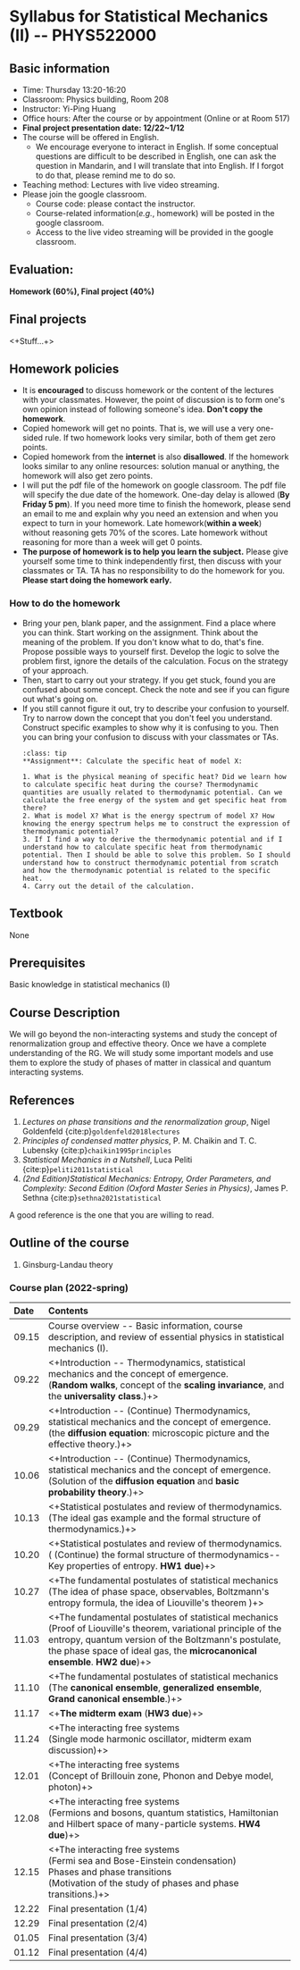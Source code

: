 # Syllabus for Statistical Mechanics (II) -- PHYS522000

[//]: <> (> 盡信書不如無書。--孟子 道可道，非常道。--老子The quotes above are very elegant descriptions about the attitude of learning. If one completely believe what a book says, it is better not to read any books. Any books should not become an obstacles for thinking. )

## Basic information
* Time: Thursday 13:20-16:20
* Classroom: Physics building, Room 208 
* Instructor: Yi-Ping Huang
* Office hours: After the course or by appointment (Online or at Room 517)
* **Final project presentation date: 12/22~1/12**
* The course will be offered in English.
	* We encourage everyone to interact in English. If some conceptual questions are difficult to be described in English, one can ask the question in Mandarin, and I will translate that into English. If I forgot to do that, please remind me to do so.
* Teaching method: Lectures with live video streaming. 
* Please join the google classroom.
	* Course code: please contact the instructor.
	* Course-related information(*e.g.*, homework) will be posted in the google classroom.
	* Access to the live video streaming will be provided in the google classroom.

## Evaluation:

**Homework (60%), Final project (40%)**

## Final projects

<+Stuff...+>

## Homework policies

* It is **encouraged** to discuss homework or the content of the lectures with your classmates. However, the point of discussion is to form one's own opinion instead of following someone's idea. **Don't copy the homework**.
* Copied homework will get no points. That is, we will use a very one-sided rule. If two homework looks very similar, both of them get zero points.
* Copied homework from the **internet** is also **disallowed**. If the homework looks similar to any online resources: solution manual or anything, the homework will also get zero points.
* I will put the pdf file of the homework on google classroom. The pdf file will specify the due date of the homework. One-day delay is allowed (**By Friday 5 pm**). If you need more time to finish the homework, please send an email to me and explain why you need an extension and when you expect to turn in your homework. Late homework(**within a week**) without reasoning gets 70% of the scores. Late homework without reasoning for more than a week will get 0 points.
* **The purpose of homework is to help you learn the subject.** Please give yourself some time to think independently first, then discuss with your classmates or TA. TA has no responsibility to do the homework for you. **Please start doing the homework early.**

### How to do the homework 
* Bring your pen, blank paper, and the assignment. Find a place where you can think. Start working on the assignment. Think about the meaning of the problem. If you don't know what to do, that's fine. Propose possible ways to yourself first. Develop the logic to solve the problem first, ignore the details of the calculation. Focus on the strategy of your approach. 
* Then, start to carry out your strategy. If you get stuck, found you are confused about some concept. Check the note and see if you can figure out what's going on. 
* If you still cannot figure it out, try to describe your confusion to yourself. Try to narrow down the concept that you don't feel you understand. Construct specific examples to show why it is confusing to you. Then you can bring your confusion to discuss with your classmates or TAs. 
	```{admonition} Example (A possible workflow of doing homework)
	:class: tip
	**Assignment**: Calculate the specific heat of model X:
	
	1. What is the physical meaning of specific heat? Did we learn how to calculate specific heat during the course? Thermodynamic quantities are usually related to thermodynamic potential. Can we calculate the free energy of the system and get specific heat from there?
	2. What is model X? What is the energy spectrum of model X? How knowing the energy spectrum helps me to construct the expression of thermodynamic potential?
	3. If I find a way to derive the thermodynamic potential and if I understand how to calculate specific heat from thermodynamic potential. Then I should be able to solve this problem. So I should understand how to construct thermodynamic potential from scratch and how the thermodynamic potential is related to the specific heat.
	4. Carry out the detail of the calculation.
	```
## Textbook

None

## Prerequisites

Basic knowledge in statistical mechanics (I)

## Course Description

We will go beyond the non-interacting systems and study the concept of renormalization group and effective theory. Once we have a complete understanding of the RG. We will study some important models and use them to explore the study of phases of matter in classical and quantum interacting systems.

## References

1. *Lectures on phase transitions and the renormalization group*, Nigel Goldenfeld {cite:p}`goldenfeld2018lectures`
2. *Principles of condensed matter physics*, P. M. Chaikin and T. C. Lubensky {cite:p}`chaikin1995principles`
3. *Statistical Mechanics in a Nutshell*, Luca Peliti {cite:p}`peliti2011statistical`
4. *(2nd Edition)Statistical Mechanics: Entropy, Order Parameters, and Complexity: Second Edition (Oxford Master Series in Physics)*, James P. Sethna {cite:p}`sethna2021statistical`

A good reference is the one that you are willing to read.


## Outline of the course

1. Ginsburg-Landau theory

### Course plan (2022-spring)

| Date   | Contents                                                                                                                                                                                                                                                                                                                                      |
| :----- | :-------                                                                                                                                                                                                                                                                                                                                      |
| 09.15  | Course overview -- Basic information, course description, and review of essential physics in statistical mechanics (I).                                                                                                                                                                                                                       |
| 09.22  | <+Introduction -- Thermodynamics, statistical mechanics and the concept of emergence. <br /> (**Random walks**, concept of the **scaling invariance**, and the **universality class**.)+>                                                                                                                                                     |
| 09.29  | <+Introduction -- (Continue) Thermodynamics, statistical mechanics and the concept of emergence. <br /> (the **diffusion equation**: microscopic picture and the effective theory.)+>                                                                                                                                                         |
| 10.06  | <+Introduction -- (Continue) Thermodynamics, statistical mechanics and the concept of emergence. <br /> (Solution of the **diffusion equation** and **basic probability theory**.)+>                                                                                                                                                          |
| 10.13  | <+Statistical postulates and review of thermodynamics. <br /> (The ideal gas example and the formal structure of thermodynamics.)+>                                                                                                                                                                                                           |
| 10.20  | <+Statistical postulates and review of thermodynamics. <br /> ( (Continue) the formal structure of thermodynamics--Key properties of entropy. **HW1 due**)+>                                                                                                                                                                                  |
| 10.27  | <+The fundamental postulates of statistical mechanics <br /> (The idea of phase space, observables, Boltzmann's entropy formula, the idea of Liouville's theorem )+>                                                                                                                                                                          |
| 11.03  | <+The fundamental postulates of statistical mechanics <br /> (Proof of Liouville's theorem, variational principle of the entropy, quantum version of the Boltzmann's postulate, the phase space of ideal gas, the **microcanonical ensemble**. **HW2 due**)+>                                                                                 |
| 11.10  | <+The fundamental postulates of statistical mechanics <br /> (The **canonical ensemble**, **generalized ensemble**, **Grand canonical ensemble**.)+>                                                                                                                                                                                          |
| 11.17  | <+**The midterm exam** (**HW3 due**)+>                                                                                                                                                                                                                                                                                                        |
| 11.24  | <+The interacting free systems <br /> (Single mode harmonic oscillator, midterm exam discussion)+>                                                                                                                                                                                                                                            |
| 12.01  | <+The interacting free systems <br /> (Concept of Brillouin zone, Phonon and Debye model, photon)+>                                                                                                                                                                                                                                           |
| 12.08  | <+The interacting free systems <br /> (Fermions and bosons, quantum statistics, Hamiltonian and Hilbert space of many-particle systems.  **HW4 due**)+>                                                                                                                                                                                       |
| 12.15  | <+The interacting free systems <br /> (Fermi sea and Bose-Einstein condensation) <br /> Phases and phase transitions <br /> (Motivation of the study of phases and phase transitions.)+>                                                                                                                                                      |
| 12.22  | Final presentation (1/4)                                                                                                                                                                                                                                                                                                                      |
| 12.29  | Final presentation (2/4)                                                                                                                                                                                                                                                                                                                      |
| 01.05  | Final presentation (3/4)                                                                                                                                                                                                                                                                                                                      |
| 01.12  | Final presentation (4/4)                                                                                                                                                                                                                                                                                                                      |
